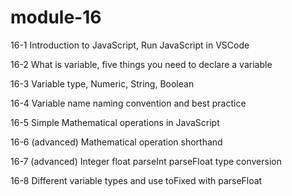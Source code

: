 # module-16

16-1 Introduction to JavaScript, Run JavaScript in VSCode

16-2 What is variable, five things you need to declare a variable

16-3 Variable type, Numeric, String, Boolean

16-4 Variable name naming convention and best practice

16-5 Simple Mathematical operations in JavaScript

16-6 (advanced) Mathematical operation shorthand

16-7 (advanced) Integer float parseInt parseFloat type conversion

16-8 Different variable types and use toFixed with parseFloat

